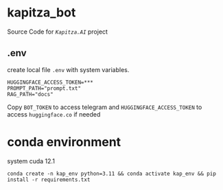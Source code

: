# kapitza_bot
Source Code for _`Kapitza.AI`_ project
## .env
create local file `.env` with system variables.
```BOT_TOKEN=***
HUGGINGFACE_ACCESS_TOKEN=***
PROMPT_PATH="prompt.txt"
RAG_PATH="docs"
```
Copy `BOT_TOKEN` to access telegram and
`HUGGINGFACE_ACCESS_TOKEN` to access `huggingface.co` if needed

# conda environment
system cuda 12.1
```
conda create -n kap_env python=3.11 && conda activate kap_env && pip install -r requirements.txt
```
# 